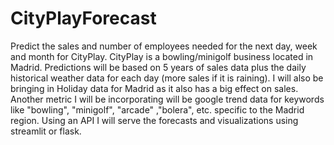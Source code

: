 # CityPlayForecast
Predict the sales and number of employees needed for the next day, week and month for CityPlay. CityPlay is a bowling/minigolf business located in Madrid. Predictions will be based on 5 years of sales data plus the daily historical weather data for each day (more sales if it is raining). I will also be bringing in Holiday data for Madrid as it also has a big effect on sales.  Another metric I will be incorporating will be google trend data for keywords like "bowling", "minigolf", "arcade" ,"bolera", etc. specific to the Madrid region. Using an API I will serve the forecasts and visualizations using streamlit or flask. 
